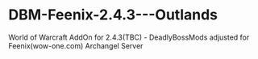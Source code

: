 # DBM-Feenix-2.4.3---Outlands
World of Warcraft AddOn for 2.4.3(TBC) - DeadlyBossMods adjusted for Feenix(wow-one.com) Archangel Server
